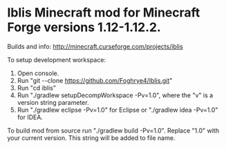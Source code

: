 # Iblis Minecraft mod for Minecraft Forge versions 1.12-1.12.2.
Builds and info: http://minecraft.curseforge.com/projects/iblis

To setup development workspace:
1. Open console.
2. Run "git --clone https://github.com/Foghrye4/Iblis.git"
3. Run "cd iblis"
4. Run "./gradlew setupDecompWorkspace -Pv=1.0", where the "v" is a version string parameter.
5. Run "./gradlew eclipse -Pv=1.0" for Eclipse or "./gradlew idea -Pv=1.0" for IDEA.

To build mod from source run "./gradlew build -Pv=1.0". Replace "1.0" with your current version. This string will be added to file name.
